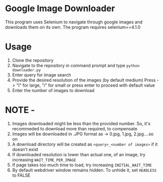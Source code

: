 # Google Image Downloader
This program uses Selenium to navigate through google images and downloads them on its own.
The program requires selenium==4.1.0

# Usage
1. Clone the repository
1. Navigate to the repository in command prompt and type `python downloader.py`
2. Enter query for image search
3. Provide the desired resolution of the images (by default medium)
   Press -> "l" for large, "i" for small
   or press enter to proceed with default value
3. Enter the number of images to download

# NOTE -
1. Images downloaded might be less than the provided number. So, it's recommeded to download more than required, to compensate
2. Images will be downloaded in .JPG format as -> 0.jpg, 1.jpg, 2.jpg....so on
3. A download directory will be created as `<query>_<number of images>` if it doesn't exist
4. If downloaded resolution is lower than actual one, of an image, try increasing `WAIT_TIME_PER_IMAGE`
5. If page takes too much time to load, try increasing `INITIAL_WAIT_TIME`
6. By default webdriver window remains hidden. To unhide it, set `HEADLESS` to FALSE 

